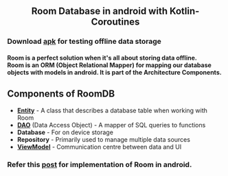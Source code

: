 <h2 align="center">Room Database in android with Kotlin-Coroutines</h>

### Download [apk](https://github.com/Coder481/KotlinRoom/releases/download/v1.0/app-debug.apk) for testing offline data storage
#### Room is a perfect solution when it's all about storing data offline. <br/> Room is an ORM (Object Relational Mapper) for mapping our database objects with models in android. It is part of the Architecture Components.

## Components of RoomDB
- [**Entity**](https://developer.android.com/reference/androidx/room/Entity) - A class that describes a database table when working with Room
- [**DAO**](https://developer.android.com/reference/androidx/room/Dao.html) (Data Access Object) - A mapper of SQL queries to functions
- **Database** - For on device storage
- **Repository** - Primarily used to manage multiple data sources
- [**ViewModel**](https://developer.android.com/topic/libraries/architecture/viewmodel) - Communication centre between data and UI

### Refer this [post](https://medium.com/@hrithik481/roomdb-in-android-with-kotlin-coroutines-bdb11ae37acb) for implementation of Room in android.
